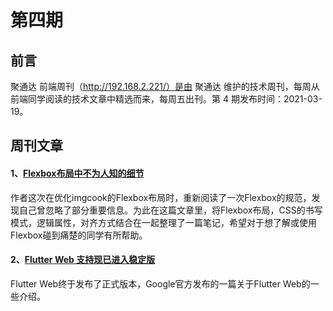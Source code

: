# 第四期
## 前言

聚通达 前端周刊（http://192.168.2.221/）是由 聚通达 维护的技术周刊，每周从前端同学阅读的技术文章中精选而来，每周五出刊。第 4 期发布时间：2021-03-19。


## 周刊文章

#### 1、[Flexbox布局中不为人知的细节](https://mp.weixin.qq.com/s/KIqcUSxhCYEcfGVHPf5Gkg)
作者这次在优化imgcook的Flexbox布局时，重新阅读了一次Flexbox的规范，发现自己曾忽略了部分重要信息。为此在这篇文章里，将Flexbox布局，CSS的书写模式，逻辑属性，对齐方式结合在一起整理了一篇笔记，希望对于想了解或使用Flexbox碰到痛楚的同学有所帮助。

#### 2、[Flutter Web 支持现已进入稳定版](https://mp.weixin.qq.com/s/6oSwvPsMy6r4AW90aostiA)
Flutter Web终于发布了正式版本，Google官方发布的一篇关于Flutter Web的一些介绍。
